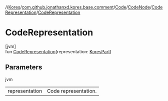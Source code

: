 //[Kores](../../../../../index.md)/[com.github.jonathanxd.kores.base.comment](../../../index.md)/[Code](../../index.md)/[CodeNode](../index.md)/[CodeRepresentation](index.md)/[CodeRepresentation](-code-representation.md)

# CodeRepresentation

[jvm]\
fun [CodeRepresentation](-code-representation.md)(representation: [KoresPart](../../../../com.github.jonathanxd.kores/-kores-part/index.md))

## Parameters

jvm

| | |
|---|---|
| representation | Code representation. |
